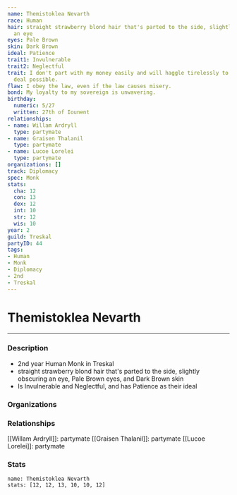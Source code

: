 ```yaml
---
name: Themistoklea Nevarth
race: Human
hair: straight strawberry blond hair that's parted to the side, slightly obscuring
  an eye
eyes: Pale Brown
skin: Dark Brown
ideal: Patience
trait1: Invulnerable
trait2: Neglectful
trait: I don't part with my money easily and will haggle tirelessly to get the best
  deal possible.
flaw: I obey the law, even if the law causes misery.
bond: My loyalty to my sovereign is unwavering.
birthday:
  numeric: 5/27
  written: 27th of Iounent
relationships:
- name: Willam Ardryll
  type: partymate
- name: Graisen Thalanil
  type: partymate
- name: Lucoe Lorelei
  type: partymate
organizations: []
track: Diplomacy
spec: Monk
stats:
  cha: 12
  con: 13
  dex: 12
  int: 10
  str: 12
  wis: 10
year: 2
guild: Treskal
partyID: 44
tags:
- Human
- Monk
- Diplomacy
- 2nd
- Treskal
---
```

# Themistoklea Nevarth
---
### Description
- 2nd year Human Monk in Treskal
- straight strawberry blond hair that's parted to the side, slightly obscuring an eye, Pale Brown eyes, and Dark Brown skin
- Is Invulnerable and Neglectful, and has Patience as their ideal

### Organizations
### Relationships
[[Willam Ardryll]]: partymate
[[Graisen Thalanil]]: partymate
[[Lucoe Lorelei]]: partymate
### Stats
```statblock
name: Themistoklea Nevarth
stats: [12, 12, 13, 10, 10, 12]
```